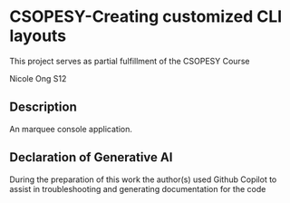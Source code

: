 # CSOPESY-Creating customized CLI layouts

This project serves as partial fulfillment of the CSOPESY Course


Nicole Ong S12


## Description

An marquee console application.


## Declaration of Generative AI

During the preparation of this work the author(s) used Github Copilot to assist in troubleshooting and generating documentation for the code


